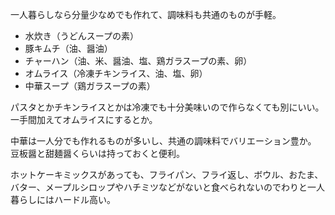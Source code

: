 一人暮らしなら分量少なめでも作れて、調味料も共通のものが手軽。

- 水炊き（うどんスープの素）
- 豚キムチ（油、醤油）
- チャーハン（油、米、醤油、塩、鶏ガラスープの素、卵）
- オムライス（冷凍チキンライス、油、塩、卵）
- 中華スープ（鶏ガラスープの素）

パスタとかチキンライスとかは冷凍でも十分美味いので作らなくても別にいい。
一手間加えてオムライスにするとか。

中華は一人分でも作れるものが多いし、共通の調味料でバリエーション豊か。
豆板醤と甜麺醤くらいは持っておくと便利。

ホットケーキミックスがあっても、フライパン、フライ返し、ボウル、おたま、バター、メープルシロップやハチミツなどがないと食べられないのでわりと一人暮らしにはハードル高い。
